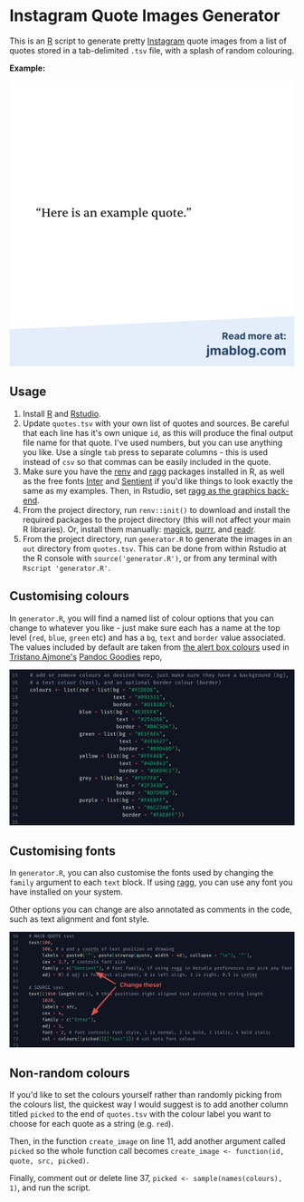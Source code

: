 # Instagram Quote Images Generator

This is an [R](https://www.r-project.org/) script to generate pretty [Instagram](https://www.instagram.com/) quote images from a list of quotes stored in a tab-delimited `.tsv` file, with a splash of random colouring.

**Example:**

![](imgs/example.png)

## Usage

1. Install [R](https://www.r-project.org/) and [Rstudio](https://www.rstudio.com/).
2. Update `quotes.tsv` with your own list of quotes and sources. Be careful that each line has it's own unique `id`, as this will produce the final output file name for that quote. I've used numbers, but you can use anything you like. Use a single `tab` press to separate columns - this is used instead of `csv` so that commas can be easily included in the quote.
3. Make sure you have the [renv](https://rstudio.github.io/renv/) and [ragg](https://ragg.r-lib.org/) packages installed in R, as well as the free fonts [Inter](https://fonts.google.com/specimen/Inter) and [Sentient](https://www.fontshare.com/fonts/sentient) if you'd like things to look exactly the same as my examples. Then, in Rstudio, set [ragg as the graphics back-end](https://ragg.r-lib.org/#use-ragg-in-rstudio).
4. From the project directory, run `renv::init()` to download and install the required packages to the project directory (this will not affect your main R libraries). Or, install them manually: [magick](https://docs.ropensci.org/magick/), [purrr](https://purrr.tidyverse.org/), and [readr](https://readr.tidyverse.org/).
5. From the project directory, run `generator.R` to generate the images in an `out` directory from `quotes.tsv`. This can be done from within Rstudio at the R console with `source('generator.R')`, or from any terminal with `Rscript 'generator.R'`.

## Customising colours

In `generator.R`, you will find a named list of colour options that you can change to whatever you like - just make sure each has a name at the top level (`red`, `blue`, `green` etc) and has a `bg`, `text` and `border` value associated. The values included by default are taken from [the alert box colours](https://github.com/tajmone/pandoc-goodies/blob/master/templates/html5/github/src/_alerts.scss) used in [Tristano Ajmone's](https://github.com/tajmone) [Pandoc Goodies](https://github.com/tajmone/pandoc-goodies) repo, 

![](imgs/colours.png)

## Customising fonts

In `generator.R`, you can also customise the fonts used by changing the `family` argument to each `text` block. If using [ragg](https://ragg.r-lib.org/), you can use any font you have installed on your system.

Other options you can change are also annotated as comments in the code, such as text alignment and font style.

![](imgs/fonts.png)

## Non-random colours

If you'd like to set the colours yourself rather than randomly picking from the colours list, the quickest way I would suggest is to add another column titled `picked` to the end of `quotes.tsv` with the colour label you want to choose for each quote as a string (e.g. `red`).

Then, in the function `create_image` on line 11, add another argument called `picked` so the whole function call becomes `create_image <- function(id, quote, src, picked)`.

Finally, comment out or delete line 37, `picked <- sample(names(colours), 1)`, and run the script.